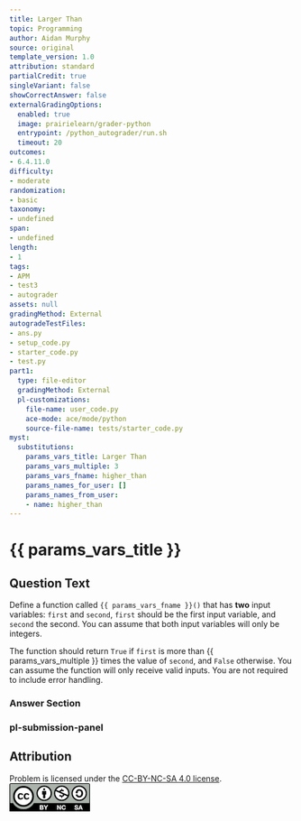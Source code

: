 ```yaml
---
title: Larger Than
topic: Programming
author: Aidan Murphy
source: original
template_version: 1.0
attribution: standard
partialCredit: true
singleVariant: false
showCorrectAnswer: false
externalGradingOptions:
  enabled: true
  image: prairielearn/grader-python
  entrypoint: /python_autograder/run.sh
  timeout: 20
outcomes:
- 6.4.11.0
difficulty:
- moderate
randomization:
- basic
taxonomy:
- undefined
span:
- undefined
length:
- 1
tags:
- APM
- test3
- autograder
assets: null
gradingMethod: External
autogradeTestFiles:
- ans.py
- setup_code.py
- starter_code.py
- test.py
part1:
  type: file-editor
  gradingMethod: External
  pl-customizations:
    file-name: user_code.py
    ace-mode: ace/mode/python
    source-file-name: tests/starter_code.py
myst:
  substitutions:
    params_vars_title: Larger Than
    params_vars_multiple: 3
    params_vars_fname: higher_than
    params_names_for_user: []
    params_names_from_user:
    - name: higher_than
---
```

# {{ params_vars_title }}

## Question Text

Define a function called `{{ params_vars_fname }}()` that has **two** input variables: `first` and `second`, `first` should be the first input variable, and `second` the second. You can assume that both input variables will only be integers.

The function should return `True` if `first` is more than {{ params_vars_multiple }} times the value of `second`, and `False` otherwise. You can assume the function will only receive valid inputs. You are not required to include error handling.

### Answer Section

### pl-submission-panel

<pl-external-grader-results></pl-external-grader-results>
<pl-file-preview></pl-file-preview>

## Attribution

Problem is licensed under the [CC-BY-NC-SA 4.0 license](https://creativecommons.org/licenses/by-nc-sa/4.0/).<br> ![The Creative Commons 4.0 license requiring attribution-BY, non-commercial-NC, and share-alike-SA license.](https://raw.githubusercontent.com/firasm/bits/master/by-nc-sa.png)